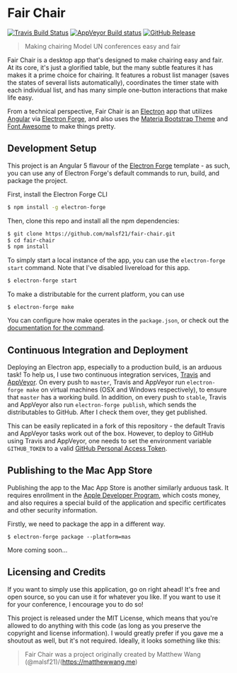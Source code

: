 # Fair Chair

[![Travis Build Status](https://travis-ci.org/malsf21/fair-chair.svg?branch=master)](https://travis-ci.org/malsf21/fair-chair) [![AppVeyor Build status](https://ci.appveyor.com/api/projects/status/2q0ww0thsc2qlc3h?svg=true)](https://ci.appveyor.com/project/malsf21/fair-chair) [![GitHub Release](https://img.shields.io/github/release/malsf21/fair-chair.svg)](https://github.com/malsf21/fair-chair/releases)

> Making chairing Model UN conferences easy and fair

Fair Chair is a desktop app that's designed to make chairing easy and fair. At its core, it's just a glorified table, but the many subtle features it has makes it a prime choice for chairing. It features a robust list manager (saves the states of several lists automatically), coordinates the timer state with each individual list, and has many simple one-button interactions that make life easy.

From a technical perspective, Fair Chair is an [Electron](https://electronjs.org/) app that utilizes [Angular](https://angular.io) via [Electron Forge](https://electronforge.io), and also uses the [Materia Bootstrap Theme](https://bootswatch.com/materia/) and [Font Awesome](https://fontawesome.com/) to make things pretty.

## Development Setup

This project is an Angular 5 flavour of the [Electron Forge](https://github.com/electron-userland/electron-forge/) template - as such, you can use any of Electron Forge's default commands to run, build, and package the project.

First, install the Electron Forge CLI

```bash
$ npm install -g electron-forge
```

Then, clone this repo and install all the npm dependencies:

```bash
$ git clone https://github.com/malsf21/fair-chair.git
$ cd fair-chair
$ npm install
```

To simply start a local instance of the app, you can use the `electron-forge start` command. Note that I've disabled livereload for this app.

```bash
$ electron-forge start
```

To make a distributable for the current platform, you can use

```
$ electron-forge make
```

You can configure how make operates in the `package.json`, or check out the [documentation for the command](https://electronforge.io/cli/make).

## Continuous Integration and Deployment

Deploying an Electron app, especially to a production build, is an arduous task! To help us, I use two continuous integration services, [Travis](https://travis-ci.org) and [AppVeyor](https://appveyor.com). On every push to `master`, Travis and AppVeyor run `electron-forge make` on virtual machines (OSX and Windows respectively), to ensure that `master` has a working build. In addition, on every push to `stable`, Travis and AppVeyor also run `electron-forge publish`, which sends the distributables to GitHub. After I check them over, they get published.

This can be easily replicated in a fork of this repository - the default Travis and AppVeyor tasks work out of the box. However, to deploy to GitHub using Travis and AppVeyor, one needs to set the environment variable `GITHUB_TOKEN` to a valid [GitHub Personal Access Token](https://github.com/settings/tokens).

## Publishing to the Mac App Store

Publishing the app to the Mac App Store is another similarly arduous task. It requires enrollment in the [Apple Developer Program](https://developer.apple.com/programs/), which costs money, and also requires a special build of the application and specific certificates and other security information.

Firstly, we need to package the app in a different way.

```
$ electron-forge package --platform=mas 
```

More coming soon...

## Licensing and Credits

If you want to simply use this application, go on right ahead! It's free and open source, so you can use it for whatever you like. If you want to use it for your conference, I encourage you to do so!

This project is released under the MIT License, which means that you're allowed to do anything with this code (as long as you preserve the copyright and license information). I would greatly prefer if you gave me a shoutout as well, but it's not required. Ideally, it looks something like this:

> Fair Chair was a project originally created by Matthew Wang (@malsf21)/(https://matthewwang.me)
